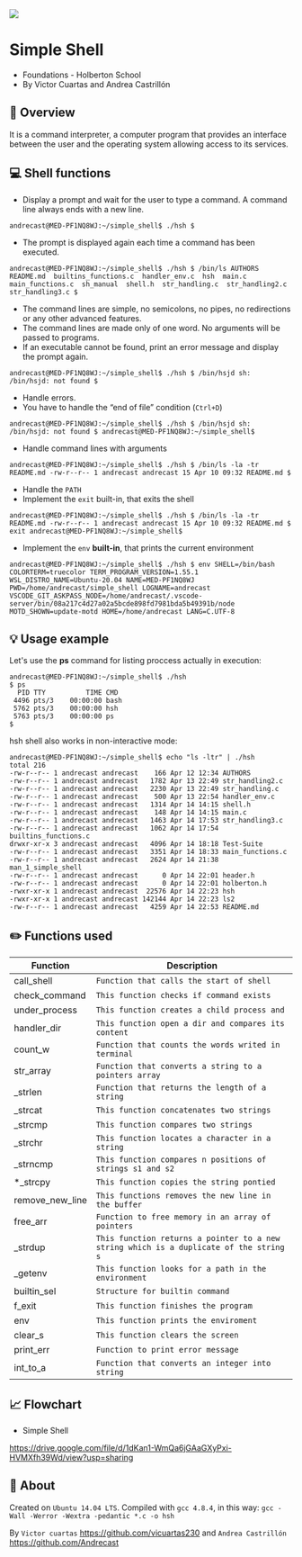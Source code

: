 <img src="https://www.holbertonschool.com/holberton-logo.png">

# Simple Shell

-   Foundations - Holberton School
-   By Victor Cuartas and Andrea Castrillón

## 📄  Overview 

It is a command interpreter, a computer program that provides an interface between the user and the operating system allowing access to its services.

## 💻  Shell functions

-   Display a prompt and wait for the user to type a command. A command line always ends with a new line.

 `andrecast@MED-PF1NQ8WJ:~/simple_shell$ ./hsh
$`
-   The prompt is displayed again each time a command has been executed.

 `andrecast@MED-PF1NQ8WJ:~/simple_shell$ ./hsh
$ /bin/ls
AUTHORS  README.md  builtins_functions.c  handler_env.c  hsh  main.c  main_functions.c  sh_manual  shell.h  str_handling.c  str_handling2.c  str_handling3.c
$ `
-   The command lines are simple, no semicolons, no pipes, no redirections or any other advanced features.
-   The command lines are made only of one word. No arguments will be passed to programs.
-   If an executable cannot be found, print an error message and display the prompt again.

 `andrecast@MED-PF1NQ8WJ:~/simple_shell$ ./hsh
$ /bin/hsjd
sh: /bin/hsjd: not found
$ `
-   Handle errors.
-   You have to handle the “end of file” condition (`Ctrl+D`)

 `andrecast@MED-PF1NQ8WJ:~/simple_shell$ ./hsh
$ /bin/hsjd
sh: /bin/hsjd: not found
$
andrecast@MED-PF1NQ8WJ:~/simple_shell$`
-  Handle command lines with arguments

 `andrecast@MED-PF1NQ8WJ:~/simple_shell$ ./hsh
$ /bin/ls -la -tr README.md
-rw-r--r-- 1 andrecast andrecast 15 Apr 10 09:32 README.md
$ `
-  Handle the  `PATH`
-  Implement the  `exit`  built-in, that exits the shell

`andrecast@MED-PF1NQ8WJ:~/simple_shell$ ./hsh
$ /bin/ls -la -tr README.md
-rw-r--r-- 1 andrecast andrecast 15 Apr 10 09:32 README.md
$ exit
andrecast@MED-PF1NQ8WJ:~/simple_shell$`
-  Implement the  `env`  **built-in**, that prints the current environment

 `andrecast@MED-PF1NQ8WJ:~/simple_shell$ ./hsh
$ env
SHELL=/bin/bash
COLORTERM=truecolor
TERM_PROGRAM_VERSION=1.55.1
WSL_DISTRO_NAME=Ubuntu-20.04
NAME=MED-PF1NQ8WJ
PWD=/home/andrecast/simple_shell
LOGNAME=andrecast
VSCODE_GIT_ASKPASS_NODE=/home/andrecast/.vscode-server/bin/08a217c4d27a02a5bcde898fd7981bda5b49391b/node
MOTD_SHOWN=update-motd
HOME=/home/andrecast
LANG=C.UTF-8`


## 💡  Usage example

Let's use the **ps** command for listing proccess actually in execution:

    andrecast@MED-PF1NQ8WJ:~/simple_shell$ ./hsh
    $ ps
      PID TTY          TIME CMD
     4496 pts/3    00:00:00 bash
     5762 pts/3    00:00:00 hsh
     5763 pts/3    00:00:00 ps
    $ 

hsh shell also works in non-interactive mode:

    andrecast@MED-PF1NQ8WJ:~/simple_shell$ echo "ls -ltr" | ./hsh
    total 216
    -rw-r--r-- 1 andrecast andrecast    166 Apr 12 12:34 AUTHORS
    -rw-r--r-- 1 andrecast andrecast   1782 Apr 13 22:49 str_handling2.c
    -rw-r--r-- 1 andrecast andrecast   2230 Apr 13 22:49 str_handling.c
    -rw-r--r-- 1 andrecast andrecast    500 Apr 13 22:54 handler_env.c
    -rw-r--r-- 1 andrecast andrecast   1314 Apr 14 14:15 shell.h
    -rw-r--r-- 1 andrecast andrecast    148 Apr 14 14:15 main.c
    -rw-r--r-- 1 andrecast andrecast   1463 Apr 14 17:53 str_handling3.c
    -rw-r--r-- 1 andrecast andrecast   1062 Apr 14 17:54 builtins_functions.c
    drwxr-xr-x 3 andrecast andrecast   4096 Apr 14 18:18 Test-Suite
    -rw-r--r-- 1 andrecast andrecast   3351 Apr 14 18:33 main_functions.c
    -rw-r--r-- 1 andrecast andrecast   2624 Apr 14 21:38 man_1_simple_shell
    -rw-r--r-- 1 andrecast andrecast      0 Apr 14 22:01 header.h
    -rw-r--r-- 1 andrecast andrecast      0 Apr 14 22:01 holberton.h
    -rwxr-xr-x 1 andrecast andrecast  22576 Apr 14 22:23 hsh
    -rwxr-xr-x 1 andrecast andrecast 142144 Apr 14 22:23 ls2
    -rw-r--r-- 1 andrecast andrecast   4259 Apr 14 22:53 README.md

  

## ✏️ Functions used

| Function| Description |
|--|--|
| call_shell | `Function that calls the start of shell` |
|check_command |`This function checks if command exists` |
|under_process|`This function creates a child process and`|
|handler_dir |`This function open a dir and compares its content`|
|count_w |`Function that counts the words writed in terminal`|
|str_array |`Function that converts a string to a pointers array`|
|_strlen |`Function that returns the length of a string`|
|_strcat |`This function concatenates two strings`|
|_strcmp |`This function compares two strings`|
|_strchr |`This function locates a character in a string`|
|_strncmp |`This function compares n positions of strings s1 and s2`|
|*_strcpy |`This function copies the string pontied`|
|remove_new_line |`This functions removes the new line in the buffer`|
|free_arr|`Function to free memory in an array of pointers`|
|_strdup |`This function returns a pointer to a new string which is a duplicate of the string s`|
|_getenv |`This function looks for a path in the environment`|
|builtin_sel |`Structure for builtin command`|
|f_exit |`This function finishes the program`|
|env |`This function prints the enviroment`|
|clear_s |`This function clears the screen`|
|print_err | `Function to print error message` |
|int_to_a |`Function that converts an integer into string`|



## 📈 Flowchart 

-   Simple Shell

https://drive.google.com/file/d/1dKan1-WmQa6jGAaGXyPxi-HVMXfh39Wd/view?usp=sharing 

## 📌 About 
Created on  `Ubuntu 14.04 LTS`. Compiled with  `gcc 4.8.4`, in this way:  `gcc -Wall -Werror -Wextra -pedantic *.c -o hsh`

By `Victor cuartas` <a>https://github.com/vicuartas230</a> and `Andrea Castrillón` <a>https://github.com/Andrecast</a>
